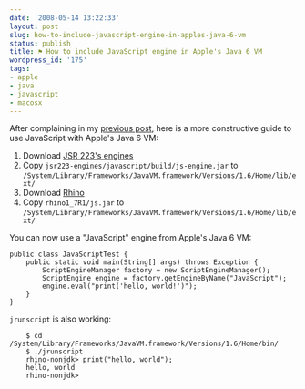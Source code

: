 ```yaml
---
date: '2008-05-14 13:22:33'
layout: post
slug: how-to-include-javascript-engine-in-apples-java-6-vm
status: publish
title: ⚑ How to include JavaScript engine in Apple's Java 6 VM
wordpress_id: '175'
tags:
- apple
- java
- javascript
- macosx
---
```


After complaining in my [previous post][previous-post], here is a more constructive guide to use JavaScript with Apple's Java 6 VM:

1. Download [JSR 223's engines][jsr223]
2. Copy `jsr223-engines/javascript/build/js-engine.jar` to `/System/Library/Frameworks/JavaVM.framework/Versions/1.6/Home/lib/ext/`
3. Download [Rhino][rhino]
4. Copy `rhino1_7R1/js.jar` to `/System/Library/Frameworks/JavaVM.framework/Versions/1.6/Home/lib/ext/`

You can now use a "JavaScript" engine from Apple's Java 6 VM:


    
    
    public class JavaScriptTest {
        public static void main(String[] args) throws Exception {
            ScriptEngineManager factory = new ScriptEngineManager();
            ScriptEngine engine = factory.getEngineByName("JavaScript");
            engine.eval("print('hello, world!')");
        }
    }
    



`jrunscript` is also working:


    
    
        $ cd /System/Library/Frameworks/JavaVM.framework/Versions/1.6/Home/bin/
        $ ./jrunscript 
        rhino-nonjdk> print("hello, world");
        hello, world
        rhino-nonjdk> 
    



[previous-post]: http://jmesnil.net/weblog/2008/05/14/no-javascript-in-java-6-on-mac-os-x/
[jsr223]: https://scripting.dev.java.net/files/documents/4957/37593/jsr223-engines.zip
[rhino]: http://www.mozilla.org/rhino/download.html
